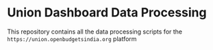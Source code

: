# Union Dashboard Data Processing
This repository contains all the data processing scripts for the `https://union.openbudgetsindia.org` platform